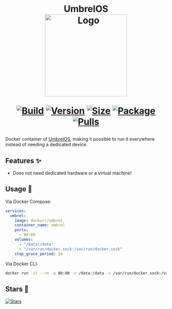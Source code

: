 <h1 align="center">UmbrelOS<br />
<div align="center">
<a href="https://github.com/dockur/umbrel"><img src="https://raw.githubusercontent.com/dockur/umbrel/master/.github/screen.png" title="Logo" style="max-width:100%;" width="256" /></a>
</div>
<div align="center">

[![Build]][build_url]
[![Version]][tag_url]
[![Size]][tag_url]
[![Package]][pkg_url]
[![Pulls]][hub_url]

</div></h1>

Docker container of [UmbrelOS](https://umbrel.com/), making it possible to run it everywhere instead of needing a dedicated device.

## Features ✨

* Does not need dedicated hardware or a virtual machine!

## Usage  🐳

Via Docker Compose:

```yaml
services:
  umbrel:
    image: dockurr/umbrel
    container_name: umbrel
    ports:
      - 80:80
    volumes:
      - "/data:/data"
      - "/var/run/docker.sock:/var/run/docker.sock"
    stop_grace_period: 1m
```

Via Docker CLI:

```bash
docker run -it --rm -p 80:80 -v /data:/data -v /var/run/docker.sock:/var/run/docker.sock --stop-timeout 60 dockurr/umbrel
```

## Stars 🌟
[![Stars](https://starchart.cc/dockur/umbrel.svg?variant=adaptive)](https://starchart.cc/dockur/umbrel)

[build_url]: https://github.com/dockur/umbrel/
[hub_url]: https://hub.docker.com/r/dockurr/umbrel
[tag_url]: https://hub.docker.com/r/dockurr/umbrel/tags
[pkg_url]: https://github.com/dockur/umbrel/pkgs/container/umbrel

[Build]: https://github.com/dockur/umbrel/actions/workflows/build.yml/badge.svg
[Size]: https://img.shields.io/docker/image-size/dockurr/umbrel/latest?color=066da5&label=size
[Pulls]: https://img.shields.io/docker/pulls/dockurr/umbrel.svg?style=flat&label=pulls&logo=docker
[Version]: https://img.shields.io/docker/v/dockurr/umbrel/latest?arch=amd64&sort=semver&color=066da5
[Package]:https://img.shields.io/badge/dynamic/json?url=https%3A%2F%2Fipitio.github.io%2Fbackage%2Fdockur%2Fumbrel%2Fumbrel.json&query=%24.downloads&logo=github&style=flat&color=066da5&label=pulls

